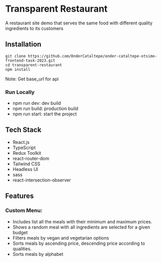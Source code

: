 # Transparent Restaurant

A restaurant site demo that serves the same food with different quality ingredients to its customers

## Installation
```
git clone https://github.com/OnderCataltepe/onder-cataltepe-otsimo-frontend-task-2023.git
cd transparent-restaurant 
npm install
```
Note: Get base_url for api
### Run Locally

- npm run dev: dev build
- npm run build: production build
- npm run start: start the project

## Tech Stack
- React.js
- TypeScript
- Redux Toolkit
- react-router-dom
- Tailwind CSS
- Headless UI
- sass
- react-intersection-observer

## Features

### Custom Menu: 
- Includes list all the meals with their minimum and maximum prices.  
- Shows a random meal with all ingredients are selected for a given budget
- Filters meals by vegan and vegetarian options
- Sorts meals by ascending price, descending price according to qualities.
- Sorts meals by alphabet
